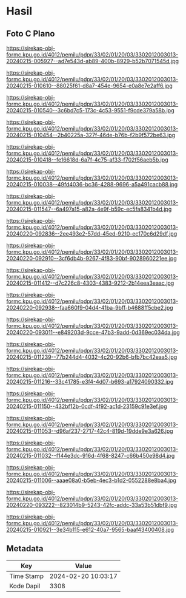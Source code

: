 # Hasil

## Foto C Plano

https://sirekap-obj-formc.kpu.go.id/4012/pemilu/pdpr/33/02/01/20/03/3302012003013-20240215-005927--ad7e543d-ab89-400b-8929-b52b7071545d.jpg

https://sirekap-obj-formc.kpu.go.id/4012/pemilu/pdpr/33/02/01/20/03/3302012003013-20240215-010610--88025f61-d8a7-454e-9654-e0a8e7e2aff6.jpg

https://sirekap-obj-formc.kpu.go.id/4012/pemilu/pdpr/33/02/01/20/03/3302012003013-20240215-010540--3c6bd7c5-173c-4c53-9551-f9cde379a58b.jpg

https://sirekap-obj-formc.kpu.go.id/4012/pemilu/pdpr/33/02/01/20/03/3302012003013-20240215-010454--2b40225a-327f-46de-b76b-f2b9f572be63.jpg

https://sirekap-obj-formc.kpu.go.id/4012/pemilu/pdpr/33/02/01/20/03/3302012003013-20240215-010418--fe16618d-6a7f-4c75-af33-f702f56aeb5b.jpg

https://sirekap-obj-formc.kpu.go.id/4012/pemilu/pdpr/33/02/01/20/03/3302012003013-20240215-010038--49fd4036-bc36-4288-9696-a5a491cacb88.jpg

https://sirekap-obj-formc.kpu.go.id/4012/pemilu/pdpr/33/02/01/20/03/3302012003013-20240215-011547--6a497a15-a82a-4e9f-b59c-ec5fa8341b4d.jpg

https://sirekap-obj-formc.kpu.go.id/4012/pemilu/pdpr/33/02/01/20/03/3302012003013-20240220-092836--2ee493e2-57dd-45ed-9210-ec170c6d29df.jpg

https://sirekap-obj-formc.kpu.go.id/4012/pemilu/pdpr/33/02/01/20/03/3302012003013-20240220-092910--3cf6db4b-9267-4f83-90bf-9028960221ee.jpg

https://sirekap-obj-formc.kpu.go.id/4012/pemilu/pdpr/33/02/01/20/03/3302012003013-20240215-011412--d7c226c8-4303-4383-9212-2b14eea3eaac.jpg

https://sirekap-obj-formc.kpu.go.id/4012/pemilu/pdpr/33/02/01/20/03/3302012003013-20240220-092938--faa660f9-04d4-41ba-9bff-b4688ff5cbe2.jpg

https://sirekap-obj-formc.kpu.go.id/4012/pemilu/pdpr/33/02/01/20/03/3302012003013-20240220-093011--e849203d-9cce-47b3-9add-0d369ec034da.jpg

https://sirekap-obj-formc.kpu.go.id/4012/pemilu/pdpr/33/02/01/20/03/3302012003013-20240215-011239--77b244d4-4032-4c20-92b6-bfb7bc42eaa5.jpg

https://sirekap-obj-formc.kpu.go.id/4012/pemilu/pdpr/33/02/01/20/03/3302012003013-20240215-011216--33c41785-e3f4-4d07-b693-a17924090332.jpg

https://sirekap-obj-formc.kpu.go.id/4012/pemilu/pdpr/33/02/01/20/03/3302012003013-20240215-011150--432bf12b-0cdf-4f92-ac1d-23159c91e3ef.jpg

https://sirekap-obj-formc.kpu.go.id/4012/pemilu/pdpr/33/02/01/20/03/3302012003013-20240215-011053--d96af237-2717-42c4-819d-19dde9e3a626.jpg

https://sirekap-obj-formc.kpu.go.id/4012/pemilu/pdpr/33/02/01/20/03/3302012003013-20240215-011032--f144e3dc-916d-4f68-8247-c66b450e98d4.jpg

https://sirekap-obj-formc.kpu.go.id/4012/pemilu/pdpr/33/02/01/20/03/3302012003013-20240215-011006--aaae08a0-b5eb-4ec3-b1d2-0552288e8ba4.jpg

https://sirekap-obj-formc.kpu.go.id/4012/pemilu/pdpr/33/02/01/20/03/3302012003013-20240220-093222--823014b9-5243-42fc-addc-33a53b51dbf9.jpg

https://sirekap-obj-formc.kpu.go.id/4012/pemilu/pdpr/33/02/01/20/03/3302012003013-20240215-010921--3e34b115-e612-40a7-9565-baaf43400408.jpg


## Metadata

| Key        | Value               |
| ---------- | ------------------- |
| Time Stamp | 2024-02-20 10:03:17 |
| Kode Dapil | 3308                |



